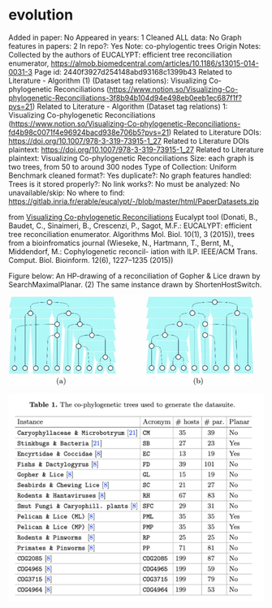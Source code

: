 # evolution

Added in paper: No
Appeared in years: 1
Cleaned ALL data: No
Graph features in papers: 2
In repo?: Yes
Note: co-phylogentic trees
Origin Notes: Collected by the authors of EUCALYPT: efficient tree reconciliation enumerator, https://almob.biomedcentral.com/articles/10.1186/s13015-014-0031-3
Page id: 2440f3927d254148abd93168c1399b43
Related to Literature - Algorithm (1) (Dataset tag relations): Visualizing Co-phylogenetic Reconciliations (https://www.notion.so/Visualizing-Co-phylogenetic-Reconciliations-3f8b94b104d94e498eb0eeb1ec687f1f?pvs=21)
Related to Literature - Algorithm (Dataset tag relations) 1: Visualizing Co-phylogenetic Reconciliations (https://www.notion.so/Visualizing-Co-phylogenetic-Reconciliations-fd4b98c0071f4e96924bacd938e706b5?pvs=21)
Related to Literature DOIs: https://doi.org/10.1007/978-3-319-73915-1_27
Related to Literature DOIs plaintext: https://doi.org/10.1007/978-3-319-73915-1_27
Related to Literature plaintext: Visualizing Co-phylogenetic Reconciliations
Size: each graph is two trees, from 50 to around 300 nodes
Type of Collection: Uniform Benchmark
cleaned format?: Yes
duplicate?: No
graph features handled: Trees
is it stored properly?: No
link works?: No
must be analyzed: No
unavailable/skip: No
where to find: https://gitlab.inria.fr/erable/eucalypt/-/blob/master/html/PaperDatasets.zip

from [Visualizing Co-phylogenetic Reconciliations](https://www.notion.so/Visualizing-Co-phylogenetic-Reconciliations-fd4b98c0071f4e96924bacd938e706b5?pvs=21) 
Eucalypt tool (Donati, B., Baudet, C., Sinaimeri, B., Crescenzi, P., Sagot, M.F.: EUCALYPT:
efficient tree reconciliation enumerator. Algorithms Mol. Biol. 10(1), 3 (2015)), trees from a bioinfromatics journal (Wieseke, N., Hartmann, T., Bernt, M., Middendorf, M.: Cophylogenetic reconcil-
iation with ILP. IEEE/ACM Trans. Comput. Biol. Bioinform. 12(6), 1227–1235
(2015))

Figure below: An HP-drawing of a reconciliation of Gopher & Lice drawn by SearchMaximalPlanar. (2) The same instance drawn by ShortenHostSwitch.

![Untitled](evolution%202440f3927d254148abd93168c1399b43/Untitled.png)

![evolu.png](evolution%202440f3927d254148abd93168c1399b43/evolu.png)